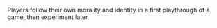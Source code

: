 Players follow their own morality and identity in a first playthrough of a game, then experiment later
